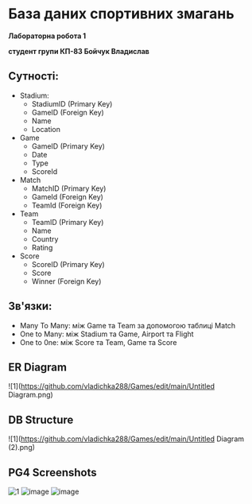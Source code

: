 # База даних спортивних змагань
**Лабораторна робота 1**

**студент групи КП-83 Бойчук Владислав**

## Сутності:
* Stadium: 
    * StadiumID (Primary Key)
    * GameID (Foreign Key)
    * Name 
    * Location
* Game 
    * GameID (Primary Key)
    * Date
    * Type
    * ScoreId
* Match 
    * MatchID (Primary Key)
    * GameId (Foreign Key)
    * TeamId (Foreign Key)
* Team 
    * TeamID (Primary Key)
    * Name
    * Country
    * Rating
* Score 
    * ScoreID (Primary Key)
    * Score 
    * Winner (Foreign Key)
    
## Зв'язки:
* Many To Many: між Game та Team за допомогою таблиці Match
* One to Many: між Stadium та Game, Airport та Flight
* One to 0ne: між Score та Team, Game та Score
   
## ER Diagram
![1](https://github.com/vladichka288/Games/edit/main/Untitled Diagram.png)

## DB Structure
![1](https://github.com/vladichka288/Games/edit/main/Untitled Diagram (2).png)

## PG4 Screenshots
![1](https://user-images.githubusercontent.com/47531496/94867753-7f042080-044a-11eb-8525-6672d14e6205.png)
![image](https://user-images.githubusercontent.com/47531496/94867790-90e5c380-044a-11eb-9d0f-e8a2b3be8530.png)
![image](https://user-images.githubusercontent.com/47531496/94867818-a0650c80-044a-11eb-9260-993be1807f04.png)
